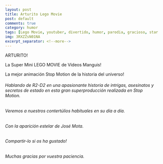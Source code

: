 ```yaml
---
layout: post
title: Arturito Lego Movie
post: default
comments: true
category: humor
tags: [Lego Movie, youtuber, divertido, humor, parodia, gracioso, star cows, R2-D2, arturito]
img: 3RXZZsN01NA
excerpt_separator: <!--more-->
---
```


ARTURITO!

La Super Mini LEGO MOVIE de Videos Manguis!

La mejor animación Stop Motion de la historia del universo!

<!--more-->


###### Hablando de R2-D2 en una apasionante historia de intrigas, asesinatos y secretos de estado en esta gran superproducción realizada en Stop Motion.

###### Veremos a nuestros contertúlios habituales en su día a día.

###### Con la aparición estelar de José Mota.

###### Compartir-lo si os ha gustado!

###### Muchas gracias por vuestra paciencia.